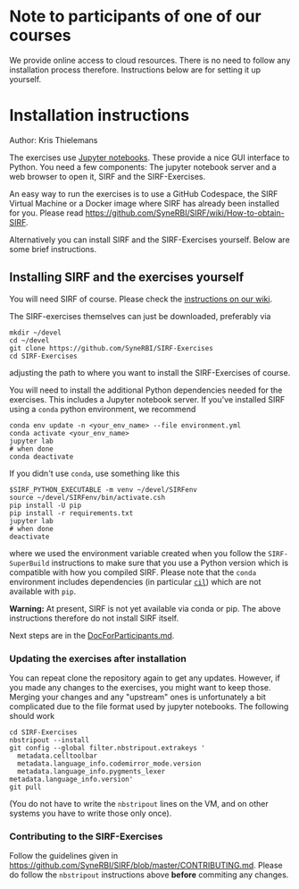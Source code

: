 # Note to participants of one of our courses

We provide online access to cloud resources. There is no need to follow any
installation process therefore. Instructions below are for setting it up yourself.

# Installation instructions

Author: Kris Thielemans

The exercises use [Jupyter notebooks](http://jupyter-notebook-beginner-guide.readthedocs.io/en/latest/what_is_jupyter.html).
These provide a nice GUI interface to Python. You need a few components:
The jupyter notebook server and a web browser to open it, SIRF and the SIRF-Exercises.

An easy way to run the exercises is to use a GitHub Codespace, the SIRF Virtual Machine or a Docker image where
SIRF has already been installed for you. Please read https://github.com/SyneRBI/SIRF/wiki/How-to-obtain-SIRF.

Alternatively you can install SIRF and the SIRF-Exercises yourself. Below are some brief instructions.


## Installing SIRF and the exercises yourself

You will need SIRF of course. Please check the [instructions on our wiki](https://github.com/SyneRBI/SIRF/wiki/How-to-obtain-SIRF).

The SIRF-exercises themselves can just be downloaded, preferably via

    mkdir ~/devel
    cd ~/devel
    git clone https://github.com/SyneRBI/SIRF-Exercises
    cd SIRF-Exercises


adjusting the path to where you want to install the SIRF-Exercises of course.

You will need to install the additional Python dependencies needed for the
exercises. This includes a Jupyter notebook server.
If you've installed SIRF using a `conda` python environment, we recommend

    conda env update -n <your_env_name> --file environment.yml
    conda activate <your_env_name>
    jupyter lab
    # when done
    conda deactivate

If you didn't use `conda`, use something like this

    $SIRF_PYTHON_EXECUTABLE -m venv ~/devel/SIRFenv
    source ~/devel/SIRFenv/bin/activate.csh
    pip install -U pip
    pip install -r requirements.txt
    jupyter lab
    # when done
    deactivate

where we used the environment variable created when you follow the `SIRF-SuperBuild` instructions to make
sure that you use a Python version which is compatible with how you compiled SIRF. Please note that the
`conda` environment includes dependencies (in particular [`cil`](https://github.com/TomographicImaging/CIL))
which are not available with `pip`.

**Warning:** At present, SIRF is not yet available via conda or pip. The above instructions therefore do not install SIRF itself.

Next steps are in the [DocForParticipants.md](DocForParticipants.md).

### Updating the exercises after installation

You can repeat clone the repository again to get any updates. However, if you made any changes
to the exercises, you might want to keep those. Merging your changes and any
"upstream" ones is unfortunately a bit complicated
due to the file format used by jupyter notebooks. The following should work

    cd SIRF-Exercises
    nbstripout --install
    git config --global filter.nbstripout.extrakeys '
      metadata.celltoolbar 
      metadata.language_info.codemirror_mode.version
      metadata.language_info.pygments_lexer metadata.language_info.version'
    git pull

(You do not have to write the `nbstripout` lines on the VM, and on other systems you have to write those only once).

### Contributing to the SIRF-Exercises

Follow the guidelines given in https://github.com/SyneRBI/SIRF/blob/master/CONTRIBUTING.md. Please do follow the `nbstripout` instructions above **before** commiting any changes.
